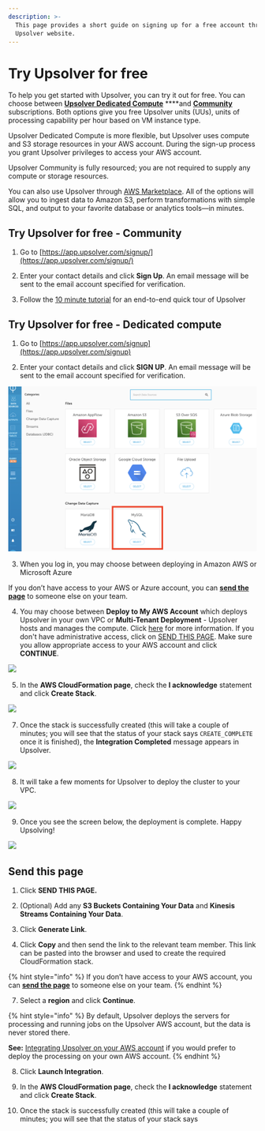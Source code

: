 ```yaml
---
description: >-
  This page provides a short guide on signing up for a free account through the
  Upsolver website.
---
```


# Try Upsolver for free

To help you get started with Upsolver, you can try it out for free. You can choose between [**Upsolver Dedicated Compute**](https://app.upsolver.com/signup) ****and [**Community**](https://app.upsolver.com/signup/free) subscriptions. Both options give you free Upsolver units \(UUs\), units of processing capability per hour based on VM instance type.

Upsolver Dedicated Compute is more flexible, but Upsolver uses compute and S3 storage resources in your AWS account. During the sign-up process you grant Upsolver privileges to access your AWS account.

Upsolver Community is fully resourced; you are not required to supply any compute or storage resources.

You can also use Upsolver through [AWS Marketplace](https://aws.amazon.com/marketplace/pp/B07T8JDQ57?ref_=srh_res_product_title). All of the options will allow you to ingest data to Amazon S3, perform transformations with simple SQL, and output to your favorite database or analytics tools—in minutes.

## Try Upsolver for free - Community

1. Go to [https://app.upsolver.com/signup/](https://app.upsolver.com/signup/)

2. Enter your contact details and click **Sign Up**. An email message will be sent to the email account specified for verification.

3. Follow the [10 minute tutorial](start-using-upsolver/upsolver-in-10-minutes/) for an end-to-end quick tour of Upsolver

## Try Upsolver for free - Dedicated compute

1. Go to [https://app.upsolver.com/signup](https://app.upsolver.com/signup)

2. Enter your contact details and click **SIGN UP**. An email message will be sent to the email account specified for verification.

![](../.gitbook/assets/image%20%28249%29.png)

3. When you log in, you may choose between deploying in Amazon AWS or Microsoft Azure

If you don’t have access to your AWS or Azure account, you can [**send the page**](https://upsolver.gitbook.io/upsolver-1/getting-started/try-upsolver#send-this-page) to someone else on your team.

4. You may choose between **Deploy to My AWS Account** which deploys Upsolver in your own VPC or **Multi-Tenant Deployment** - Upsolver hosts and manages the compute.  Click [here](upsolver-concepts/deployment-models.md) for more information. If you don't have administrative access, click on [SEND THIS PAGE](https://docs.upsolver.com/upsolver-1/getting-started/try-upsolver#send-this-page).  Make sure you allow appropriate access to your AWS account and click **CONTINUE**.

![](../.gitbook/assets/image%20%28244%29.png)

5. In the **AWS CloudFormation page**, check the **I acknowledge** statement and click **Create Stack**.

![](../.gitbook/assets/image%20%28246%29.png)

7. Once the stack is successfully created \(this will take a couple of minutes; you will see that the status of your stack says `CREATE_COMPLETE` once it is finished\), the **Integration Completed** message appears in Upsolver.

![](../.gitbook/assets/image%20%28243%29.png)

8. It will take a few moments for Upsolver to deploy the cluster to your VPC.

![](../.gitbook/assets/image%20%28245%29.png)

9. Once you see the screen below, the deployment is complete. Happy Upsolving!

![](../.gitbook/assets/image%20%28248%29.png)

## Send this page <a id="send-this-page"></a>

1. Click **SEND THIS PAGE.**

2. \(Optional\) Add any **S3 Buckets Containing Your Data** and **Kinesis Streams Containing Your Data**.

3. Click **Generate Link**.

4. Click **Copy** and then send the link to the relevant team member. This link can be pasted into the browser and used to create the required CloudFormation stack.[  
](https://upsolver.gitbook.io/upsolver-1/)

{% hint style="info" %}
If you don’t have access to your AWS account, you can [**send the page**](try-upsolver.md#send-this-page) to someone else on your team.
{% endhint %}

7. Select a **region** and click **Continue**.

{% hint style="info" %}
By default, Upsolver deploys the servers for processing and running jobs on the Upsolver AWS account, but the data is never stored there.

**See:** [Integrating Upsolver on your AWS account](start-using-upsolver/) if you would prefer to deploy the processing on your own AWS account.
{% endhint %}

8. Click **Launch Integration**.

9. In the **AWS CloudFormation page**, check the **I acknowledge** statement and click **Create Stack**.

10. Once the stack is successfully created \(this will take a couple of minutes; you will see that the status of your stack says 

